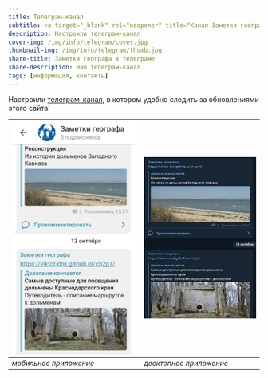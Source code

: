 ```yaml
---
title: Телеграм-канал
subtitle: <a target="_blank" rel="noopener" title="Канал Заметки географа" href="https://t.me/toponim">@toponim</a>
description: Настроили телеграм-канал
cover-img: /img/info/telegram/cover.jpg
thumbnail-img: /img/info/telegram/thumb.jpg
share-title: Заметки географа в телеграме
share-description: Наш телеграм-канал
tags: [информация, контакты]
---
```

Настроили [телеграм-канал][a85077ec], в котором удобно следить за обновлениями этого сайта!

![](/img/info/telegram/tlgrm-screen2.jpg) | ![](/img/info/telegram/tlgrm-screen1.jpg)
------------------------------------------|------------------------------------------
_мобильное приложение_                    | _десктопное приложение_

  [a85077ec]: https://t.me/toponim "Информационный канал в поддержку этого блога"
  

